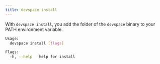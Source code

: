 ```yaml
---
title: devspace install
---
```


With `devspace install`, you add the folder of the `devspace` binary to your PATH environment variable.

```bash
Usage:
  devspace install [flags]

Flags:
  -h, --help   help for install
```
